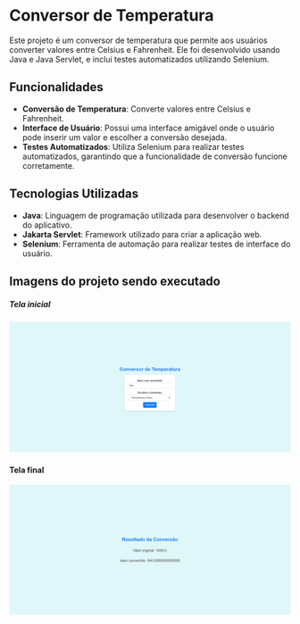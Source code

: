 # Conversor de Temperatura

Este projeto é um conversor de temperatura que permite aos usuários converter valores entre Celsius e Fahrenheit. Ele foi desenvolvido usando Java e Java Servlet, e inclui testes automatizados utilizando Selenium.

## Funcionalidades

- **Conversão de Temperatura**: Converte valores entre Celsius e Fahrenheit.
- **Interface de Usuário**: Possui uma interface amigável onde o usuário pode inserir um valor e escolher a conversão desejada.
- **Testes Automatizados**: Utiliza Selenium para realizar testes automatizados, garantindo que a funcionalidade de conversão funcione corretamente.
  
## Tecnologias Utilizadas

- **Java**: Linguagem de programação utilizada para desenvolver o backend do aplicativo.
- **Jakarta Servlet**: Framework utilizado para criar a aplicação web.
- **Selenium**: Ferramenta de automação para realizar testes de interface do usuário.

## Imagens do projeto sendo executado

##### Tela inicial
![Texto Alternativo](imagens/TelaInicial.png)

#### Tela final
![Texto Alternativo](imagens/TelaFinal.png)

